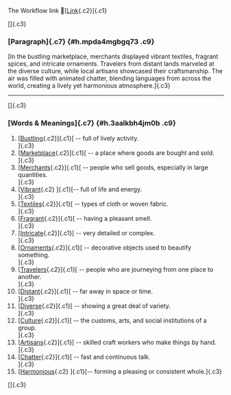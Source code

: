 The Workflow link
👏[[Link](https://www.google.com/url?q=http://www.google.com&sa=D&source=editors&ust=1758284251820236&usg=AOvVaw0Q7tIAJeFy4olfgdsEkibv){.c2}]{.c1}

[]{.c3}

### [Paragraph]{.c7} {#h.mpda4mgbgq73 .c9}

[In the bustling marketplace, merchants displayed vibrant textiles,
fragrant spices, and intricate ornaments. Travelers from distant lands
marveled at the diverse culture, while local artisans showcased their
craftsmanship. The air was filled with animated chatter, blending
languages from across the world, creating a lively yet harmonious
atmosphere.]{.c3}

------------------------------------------------------------------------

[]{.c3}

### [Words & Meanings]{.c7} {#h.3aalkbh4jm0b .c9}

1.  [[Bustling](https://www.google.com/url?q=http://www.google.com&sa=D&source=editors&ust=1758284251821901&usg=AOvVaw1yMgHkTmTPAU53JHzD95d6){.c2}]{.c1}[ --
    full of lively activity.\
    ]{.c3}
2.  [[Marketplace](https://www.google.com/url?q=http://www.google.com&sa=D&source=editors&ust=1758284251822509&usg=AOvVaw1xxZZz5BOsJMzwdawLfXbk){.c2}]{.c1}[ --
    a place where goods are bought and sold.\
    ]{.c3}
3.  [[Merchants](https://www.google.com/url?q=http://www.google.com&sa=D&source=editors&ust=1758284251822945&usg=AOvVaw1wppCmas-tY7KKTab7Pq0l){.c2}]{.c1}[ --
    people who sell goods, especially in large quantities.\
    ]{.c3}
4.  [[Vibrant](https://www.google.com/url?q=http://www.google.com&sa=D&source=editors&ust=1758284251823387&usg=AOvVaw0vzzb-hm0jsKFPnMkXN3pm){.c2}
    ]{.c1}[-- full of life and energy.\
    ]{.c3}
5.  [[Textiles](https://www.google.com/url?q=http://www.google.com&sa=D&source=editors&ust=1758284251823778&usg=AOvVaw248jBBxqVe8P6dsNPDi4is){.c2}]{.c1}[ --
    types of cloth or woven fabric.\
    ]{.c3}
6.  [[Fragrant](https://www.google.com/url?q=http://www.google.com&sa=D&source=editors&ust=1758284251824120&usg=AOvVaw1L7j9zZ_ylsCZBdajw0ngq){.c2}]{.c1}[ --
    having a pleasant smell.\
    ]{.c3}
7.  [[Intricate](https://www.google.com/url?q=http://www.google.com&sa=D&source=editors&ust=1758284251824499&usg=AOvVaw3vjoViGv-TGL1zbB_3BEmO){.c2}]{.c1}[ --
    very detailed or complex.\
    ]{.c3}
8.  [[Ornaments](https://www.google.com/url?q=http://www.google.com&sa=D&source=editors&ust=1758284251824887&usg=AOvVaw0UwyWPgf38wWBJm2RXCiS7){.c2}]{.c1}[ --
    decorative objects used to beautify something.\
    ]{.c3}
9.  [[Travelers](https://www.google.com/url?q=http://www.google.com&sa=D&source=editors&ust=1758284251825253&usg=AOvVaw3K5sgfY-uImFlTdkX9BFnC){.c2}]{.c1}[ --
    people who are journeying from one place to another.\
    ]{.c3}
10. [[Distant](https://www.google.com/url?q=http://www.google.com&sa=D&source=editors&ust=1758284251825623&usg=AOvVaw3OVJRPGfISFnQANeFsYnsX){.c2}]{.c1}[ --
    far away in space or time.\
    ]{.c3}
11. [[Diverse](https://www.google.com/url?q=http://www.google.com&sa=D&source=editors&ust=1758284251825874&usg=AOvVaw32A3UhfknsOn6JwbgG0mri){.c2}]{.c1}[ --
    showing a great deal of variety.\
    ]{.c3}
12. [[Culture](https://www.google.com/url?q=http://www.google.com&sa=D&source=editors&ust=1758284251826137&usg=AOvVaw1iuSj3xGSBvXYHIm5Q_wA1){.c2}]{.c1}[ --
    the customs, arts, and social institutions of a group.\
    ]{.c3}
13. [[Artisans](https://www.google.com/url?q=http://www.google.com&sa=D&source=editors&ust=1758284251826470&usg=AOvVaw32Yq4gtG__wZ_6UDPHNYy5){.c2}]{.c1}[ --
    skilled craft workers who make things by hand.\
    ]{.c3}
14. [[Chatter](https://www.google.com/url?q=http://www.google.com&sa=D&source=editors&ust=1758284251826842&usg=AOvVaw2JrbIk7vs-bAinHUOJEF6K){.c2}]{.c1}[ --
    fast and continuous talk.\
    ]{.c3}
15. [[Harmonious](https://www.google.com/url?q=http://www.google.com&sa=D&source=editors&ust=1758284251827187&usg=AOvVaw1zjcFUCD8U2W8N_mp-fTac){.c2}
    ]{.c1}[-- forming a pleasing or consistent whole.]{.c3}

[]{.c3}
